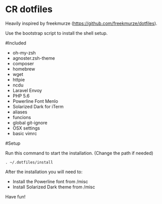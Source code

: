 CR dotfiles
=============

Heavily inspired by freekmurze (https://github.com/freekmurze/dotfiles).

Use the bootstrap script to install the shell setup.

#Included


* oh-my-zsh
* agnoster.zsh-theme
* composer
* homebrew
* wget
* httpie
* ncdu
* Laravel Envoy
* PHP 5.6
* Powerline Font Menlo
* Solarized Dark for iTerm
* aliases
* funcions
* global git-ignore
* OSX settings
* basic vimrc 

#Setup

Run this command to start the installation. (Change the path if needed)

    . ~/.dotfiles/install


After the installation you will need to:

* Install the Powerline font from /misc
* Install Solarized Dark theme from /misc

Have fun!

